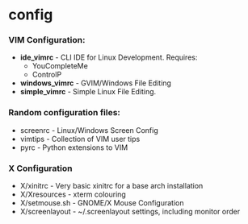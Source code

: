 # config

### VIM Configuration:

+ **ide_vimrc** - CLI IDE for Linux Development. Requires:
	+ YouCompleteMe
	+ ControlP
+ **windows_vimrc** - GVIM/Windows File Editing
+ **simple_vimrc** - Simple Linux File Editing.

### Random configuration files:

+ screenrc - Linux/Windows Screen Config
+ vimtips - Collection of VIM user tips
+ pyrc - Python extensions to VIM

### X Configuration
+ X/xinitrc - Very basic xinitrc for a base arch installation
+ X/Xresources - xterm colouring
+ X/setmouse.sh - GNOME/X Mouse Configuration
+ X/screenlayout - ~/.screenlayout settings, including monitor order

